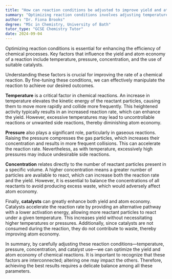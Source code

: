 ```yaml
---
title: "How can reaction conditions be adjusted to improve yield and atom economy?"
summary: "Optimizing reaction conditions involves adjusting temperature, pressure, and concentration, along with selecting an appropriate catalyst to enhance the efficiency of chemical reactions."
author: "Dr. Fiona Brooks"
degree: "MSc in Chemistry, University of Bath"
tutor_type: "GCSE Chemistry Tutor"
date: 2024-09-04
---
```


Optimizing reaction conditions is essential for enhancing the efficiency of chemical processes. Key factors that influence the yield and atom economy of a reaction include temperature, pressure, concentration, and the use of suitable catalysts.

Understanding these factors is crucial for improving the rate of a chemical reaction. By fine-tuning these conditions, we can effectively manipulate the reaction to achieve our desired outcomes.

**Temperature** is a critical factor in chemical reactions. An increase in temperature elevates the kinetic energy of the reactant particles, causing them to move more rapidly and collide more frequently. This heightened activity typically results in an increased reaction rate, which can enhance the yield. However, excessive temperatures may lead to uncontrollable reactions or unwanted side reactions, thereby diminishing atom economy.

**Pressure** also plays a significant role, particularly in gaseous reactions. Raising the pressure compresses the gas particles, which increases their concentration and results in more frequent collisions. This can accelerate the reaction rate. Nevertheless, as with temperature, excessively high pressures may induce undesirable side reactions.

**Concentration** relates directly to the number of reactant particles present in a specific volume. A higher concentration means a greater number of particles are available to react, which can increase both the reaction rate and the yield. However, it is essential to balance the concentrations of all reactants to avoid producing excess waste, which would adversely affect atom economy.

Finally, **catalysts** can greatly enhance both yield and atom economy. Catalysts accelerate the reaction rate by providing an alternative pathway with a lower activation energy, allowing more reactant particles to react under a given temperature. This increases yield without necessitating higher temperatures or pressures. Additionally, since catalysts are not consumed during the reaction, they do not contribute to waste, thereby improving atom economy.

In summary, by carefully adjusting these reaction conditions—temperature, pressure, concentration, and catalyst use—we can optimize the yield and atom economy of chemical reactions. It is important to recognize that these factors are interconnected; altering one may impact the others. Therefore, achieving the best results requires a delicate balance among all these parameters.
    